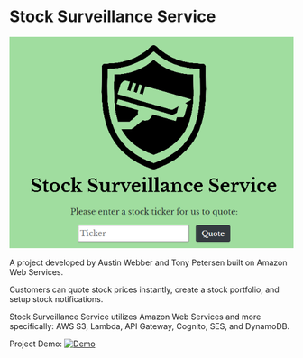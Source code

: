 # Stock Surveillance Service
![Frontend Image](logo/Landing_Page.PNG)

A project developed by Austin Webber and Tony Petersen built on Amazon Web Services.

Customers can quote stock prices instantly, create a stock portfolio, and setup stock notifications.

Stock Surveillance Service utilizes Amazon Web Services and more specifically: AWS S3, Lambda, API Gateway, Cognito, SES, and DynamoDB.


Project Demo:
[![Demo](https://img.youtube.com/vi/YHdsMsqlUN4/maxresdefault.jpg)](https://youtu.be/YHdsMsqlUN4)

